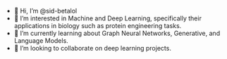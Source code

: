 - 👋 Hi, I’m @sid-betalol
- 👀 I’m interested in Machine and Deep Learning, specifically their applications in biology such as protein engineering tasks.
- 🌱 I’m currently learning about Graph Neural Networks, Generative, and Language Models.
- 💞️ I’m looking to collaborate on deep learning projects.

<!---
sid-betalol/sid-betalol is a ✨ special ✨ repository because its `README.md` (this file) appears on your GitHub profile.
You can click the Preview link to take a look at your changes.
--->
